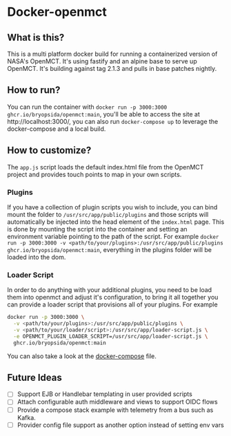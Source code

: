 # Docker-openmct
## What is this?
This is a multi platform docker build for running a containerized version of NASA's OpenMCT. 
It's using fastify and an alpine base to serve up OpenMCT. It's building against tag 2.1.3 and pulls in base patches nightly.

## How to run?
You can run the container with `docker run -p 3000:3000 ghcr.io/bryopsida/openmct:main`, you'll be able to access the site at http://localhost:3000/, you can also run `docker-compose up` to leverage the docker-compose and a local build. 


## How to customize?
The `app.js` script loads the default index.html file from the OpenMCT project and provides touch points to map in your own scripts.

### Plugins
If you have a collection of plugin scripts you wish to include, you can bind mount the folder to `/usr/src/app/public/plugins` and those scripts will automatically be injected into the head element of the `index.html` page.
This is done by mounting the script into the container and setting an environment variable pointing to the path of the script. 
For example `docker run -p 3000:3000 -v <path/to/your/plugins>:/usr/src/app/public/plugins ghcr.io/bryopsida/openmct:main`, everything in the plugins folder will be loaded into the dom.

### Loader Script
In order to do anything with your additional plugins, you need to be load them into openmct and adjust it's configuration, to bring it all together you can provide a loader script that provisions all of your plugins. 
For example 
``` bash
docker run -p 3000:3000 \
  -v <path/to/your/plugins>:/usr/src/app/public/plugins \
  -v <path/to/your/loader/script>:/usr/src/app/loader-script.js \
  -e OPENMCT_PLUGIN_LOADER_SCRIPT=/usr/src/app/loader-script.js \
  ghcr.io/bryopsida/openmct:main
```
You can also take a look at the [docker-compose](./docker-compose.yml) file.

## Future Ideas
- [ ] Support EJB or Handlebar templating in user provided scripts
- [ ] Attach configurable auth middleware and views to support OIDC flows
- [ ] Provide a compose stack example with telemetry from a bus such as Kafka.
- [ ] Provider config file support as another option instead of setting env vars
